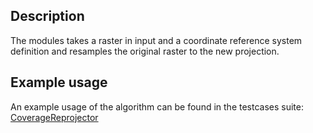 ## Description ##

The modules takes a raster in input and a coordinate reference system definition and resamples the original raster to the new projection.

## Example usage ##

An example usage of the algorithm can be found in the testcases suite: [CoverageReprojector](http://code.google.com/p/jgrasstools/source/browse/jgrassgears/src/test/java/org/jgrasstools/gears/modules/TestReprojectors.java)